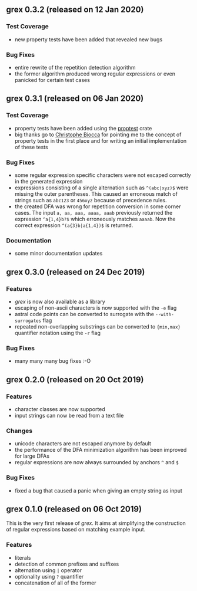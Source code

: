 ## grex 0.3.2 (released on 12 Jan 2020)

### Test Coverage
- new property tests have been added that revealed new bugs

### Bug Fixes
- entire rewrite of the repetition detection algorithm
- the former algorithm produced wrong regular expressions or even panicked for certain test cases

## grex 0.3.1 (released on 06 Jan 2020)

### Test Coverage
- property tests have been added using the [proptest](https://crates.io/crates/proptest) crate 
- big thanks go to [Christophe Biocca](https://github.com/christophebiocca) for pointing me to the concept of property tests in the first place and for writing an initial implementation of these tests

### Bug Fixes
- some regular expression specific characters were not escaped correctly in the generated expression
- expressions consisting of a single alternation such as `^(abc|xyz)$` were missing the outer parentheses. This caused an erroneous match of strings such as `abc123` or `456xyz` because of precedence rules.
- the created DFA was wrong for repetition conversion in some corner cases. The input `a, aa, aaa, aaaa, aaab` previously returned the expression `^a{1,4}b?$` which erroneously matches `aaaab`. Now the correct expression `^(a{3}b|a{1,4})$` is returned.

### Documentation
- some minor documentation updates

## grex 0.3.0 (released on 24 Dec 2019)

### Features
- *grex* is now also available as a library
- escaping of non-ascii characters is now supported with the `-e` flag
- astral code points can be converted to surrogate with the `--with-surrogates` flag
- repeated non-overlapping substrings can be converted to `{min,max}` quantifier notation using the `-r` flag

### Bug Fixes
- many many many bug fixes :-O

## grex 0.2.0 (released on 20 Oct 2019)

### Features
- character classes are now supported
- input strings can now be read from a text file

### Changes
- unicode characters are not escaped anymore by default
- the performance of the DFA minimization algorithm has been improved for large DFAs
- regular expressions are now always surrounded by anchors `^` and `$`

### Bug Fixes
- fixed a bug that caused a panic when giving an empty string as input

## grex 0.1.0 (released on 06 Oct 2019)

This is the very first release of *grex*. It aims at simplifying the construction of regular expressions based on matching example input.

### Features
- literals
- detection of common prefixes and suffixes
- alternation using `|` operator
- optionality using `?` quantifier
- concatenation of all of the former